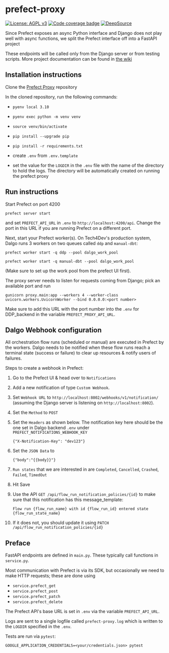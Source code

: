 # prefect-proxy

[![License: AGPL v3](https://img.shields.io/badge/License-AGPL%20v3-blue.svg)](https://www.gnu.org/licenses/agpl-3.0)
[![Code coverage badge](https://img.shields.io/codecov/c/github/DalgoT4D/prefect-proxy/main.svg)](https://codecov.io/gh/DalgoT4D/prefect-proxy/branch/main)
[![DeepSource](https://app.deepsource.com/gh/DalgoT4D/prefect-proxy.svg/?label=active+issues&show_trend=true&token=2GpMBhrZhOTX8-sWY9yJWDXY)](https://app.deepsource.com/gh/DalgoT4D/prefect-proxy/?ref=repository-badge)

Since Prefect exposes an async Python interface and Django does not play well with async functions, we split the Prefect interface off into a FastAPI project

These endpoints will be called only from the Django server or from testing scripts. More project documentation can be found in [the wiki](https://github.com/DalgoT4D/prefect-proxy/wiki)

## Installation instructions

Clone the [Prefect Proxy](https://github.com/DalgoT4D/prefect-proxy) repository

In the cloned repository, run the following commands:

- `pyenv local 3.10`

- `pyenv exec python -m venv venv`

- `source venv/bin/activate`

- `pip install --upgrade pip`

- `pip install -r requirements.txt`

- create `.env` from `.env.template`
- set the value for the `LOGDIR` in the `.env` file with the name of the directory to hold the logs. The directory will be automatically created on running the prefect proxy

## Run instructions

Start Prefect on port 4200

    prefect server start

and set `PREFECT_API_URL` in `.env` to `http://localhost:4200/api`. Change the port in this URL if you are running Prefect on a different port.

Next, start your Prefect worker(s). On Tech4Dev's production system, Dalgo runs 3 workers on two queues called `ddp` and `manual-dbt`:

    prefect worker start -q ddp --pool dalgo_work_pool

    prefect worker start -q manual-dbt --pool dalgo_work_pool

(Make sure to set up the work pool from the prefect UI first).

The proxy server needs to listen for requests coming from Django; pick an available port and run

    gunicorn proxy.main:app --workers 4 --worker-class uvicorn.workers.UvicornWorker --bind 0.0.0.0:<port number>

Make sure to add this URL with the port number into the `.env` for DDP_backend in the variable `PREFECT_PROXY_API_URL`.

## Dalgo Webhook configuration

All orchestration flow runs (scheduled or manual) are executed in Prefect by the workers. Dalgo needs to be notified when these flow runs reach a terminal state (success or failure) to clear up resources & notify users of failures. 

Steps to create a webhook in Prefect:
1. Go to the Prefect UI & head over to `Notifications`
2. Add a new notification of type `Custom Webhook`.
3. Set `Webhook URL` to `http://localhost:8002/webhooks/v1/notification/` (assuming the Django server is listening on `http://localhost:8002`).
4. Set the `Method` to `POST`
5. Set the `Headers` as shown below. The notification key here should be the one set in Dalgo backend `.env` under `PREFECT_NOTIFICATIONS_WEBHOOK_KEY`

    ```
    {"X-Notification-Key": "dev123"}
    ```
6. Set the `JSON Data` to

    ```
    {"body":"{{body}}"}
    ```
7. `Run states` that we are interested in are `Completed`, `Cancelled`, `Crashed`, `Failed`, `TimedOut`
8. Hit Save
9. Use the API `GET /api/flow_run_notification_policies/{id}` to make sure that this notification has this message_template:
    ```
    Flow run {flow_run_name} with id {flow_run_id} entered state {flow_run_state_name}
    ```

 10. If it does not, you should update it using `PATCH /api/flow_run_notification_policies/{id}`


## Preface

FastAPI endpoints are defined in `main.py`. These typically call functions in `service.py`.

Most communication with Prefect is via its SDK, but occasionally we need to make HTTP requests; these are done using

- `service.prefect_get`
- `service.prefect_post`
- `service.prefect_patch`
- `service.prefect_delete`

The Prefect API's base URL is set in `.env` via the variable `PREFECT_API_URL`.

Logs are sent to a single logfile called `prefect-proxy.log` which is written to the `LOGDIR` specified in the `.env`.

Tests are run via `pytest`:

    GOOGLE_APPLICATION_CREDENTIALS=<your/credentials.json> pytest

